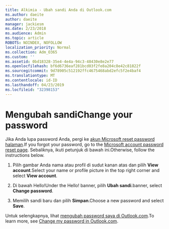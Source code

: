 ```yaml
---
title: Alkimia - Ubah sandi Anda di Outlook.com
ms.author: daeite
author: daeite
manager: jackiesm
ms.date: 2/23/2018
ms.audience: Admin
ms.topic: article
ROBOTS: NOINDEX, NOFOLLOW
localization_priority: Normal
ms.collection: Adm_O365
ms.custom: ''
ms.assetid: 0bd18328-35e4-4e4a-94c3-48430e8e2e77
ms.openlocfilehash: bf6d6736eaf281bcd03f2fe8a204c8e42c81822f
ms.sourcegitcommit: 9d78905c512192ffc4675468abd2efc5f2e4baf4
ms.translationtype: MT
ms.contentlocale: id-ID
ms.lasthandoff: 04/23/2019
ms.locfileid: "32398153"
---
```

# <a name="change-your-password"></a><span data-ttu-id="352c0-102">Mengubah sandi</span><span class="sxs-lookup"><span data-stu-id="352c0-102">Change your password</span></span>

<span data-ttu-id="352c0-103">Jika Anda lupa password Anda, pergi ke [akun Microsoft reset password halaman](https://go.microsoft.com/fwlink/p/?linkid=841909).</span><span class="sxs-lookup"><span data-stu-id="352c0-103">If you forgot your password, go to the [Microsoft account password reset page](https://go.microsoft.com/fwlink/p/?linkid=841909).</span></span> <span data-ttu-id="352c0-104">Sebaliknya, ikuti petunjuk di bawah ini.</span><span class="sxs-lookup"><span data-stu-id="352c0-104">Otherwise, follow the instructions below.</span></span>
  
1. <span data-ttu-id="352c0-105">Pilih gambar Anda nama atau profil di sudut kanan atas dan pilih **View account**.</span><span class="sxs-lookup"><span data-stu-id="352c0-105">Select your name or profile picture in the top right corner and select **View account**.</span></span> 
    
2. <span data-ttu-id="352c0-106">Di bawah Hello!</span><span class="sxs-lookup"><span data-stu-id="352c0-106">Under the Hello!</span></span> <span data-ttu-id="352c0-107">banner, pilih **Ubah sandi**.</span><span class="sxs-lookup"><span data-stu-id="352c0-107">banner, select **Change password**.</span></span> 
    
3. <span data-ttu-id="352c0-108">Memilih sandi baru dan pilih **Simpan**.</span><span class="sxs-lookup"><span data-stu-id="352c0-108">Choose a new password and select **Save**.</span></span> 
    
<span data-ttu-id="352c0-109">Untuk selengkapnya, lihat [mengubah password saya di Outlook.com](https://support.office.com/article/2138d690-811c-4545-b2f3-e4dbe80c9735.aspx).</span><span class="sxs-lookup"><span data-stu-id="352c0-109">To learn more, see [Change my password in Outlook.com](https://support.office.com/article/2138d690-811c-4545-b2f3-e4dbe80c9735.aspx).</span></span>
  

